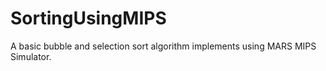 # SortingUsingMIPS
A basic bubble and selection sort algorithm implements using MARS MIPS Simulator.
